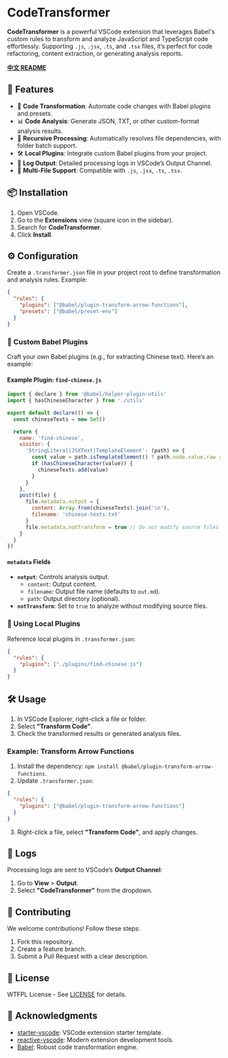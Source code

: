 # CodeTransformer

**CodeTransformer** is a powerful VSCode extension that leverages Babel's custom rules to transform and analyze JavaScript and TypeScript code effortlessly. Supporting `.js`, `.jsx`, `.ts`, and `.tsx` files, it’s perfect for code refactoring, content extraction, or generating analysis reports.

**[中文 README](README.md)**

## 🚀 Features

-   🔄 **Code Transformation**: Automate code changes with Babel plugins and presets.
-   📊 **Code Analysis**: Generate JSON, TXT, or other custom-format analysis results.
-   📂 **Recursive Processing**: Automatically resolves file dependencies, with folder batch support.
-   🛠 **Local Plugins**: Integrate custom Babel plugins from your project.
-   📝 **Log Output**: Detailed processing logs in VSCode’s Output Channel.
-   🎯 **Multi-File Support**: Compatible with `.js`, `.jsx`, `.ts`, `.tsx`.

## 📦 Installation

1. Open VSCode.
2. Go to the **Extensions** view (square icon in the sidebar).
3. Search for **CodeTransformer**.
4. Click **Install**.

## ⚙️ Configuration

Create a `.transformer.json` file in your project root to define transformation and analysis rules. Example:

```json
{
  "rules": {
    "plugins": ["@babel/plugin-transform-arrow-functions"],
    "presets": ["@babel/preset-env"]
  }
}
```

### 🔧 Custom Babel Plugins

Craft your own Babel plugins (e.g., for extracting Chinese text). Here’s an example:

#### Example Plugin: `find-chinese.js`

```javascript
import { declare } from '@babel/helper-plugin-utils'
import { hasChineseCharacter } from './utils'

export default declare(() => {
  const chineseTexts = new Set()

  return {
    name: 'find-chinese',
    visitor: {
      'StringLiteral|JSXText|TemplateElement': (path) => {
        const value = path.isTemplateElement() ? path.node.value.raw : path.node.value || ''
        if (hasChineseCharacter(value)) {
          chineseTexts.add(value)
        }
      }
    },
    post(file) {
      file.metadata.output = {
        content: Array.from(chineseTexts).join('\n'),
        filename: 'chinese-texts.txt'
      }
      file.metadata.notTransform = true // Do not modify source files
    }
  }
})
```

#### `metadata` Fields

-   **`output`**: Controls analysis output.
    -   `content`: Output content.
    -   `filename`: Output file name (defaults to `out.md`).
    -   `path`: Output directory (optional).
-   **`notTransform`**: Set to `true` to analyze without modifying source files.

### 📍 Using Local Plugins

Reference local plugins in `.transformer.json`:

```json
{
  "rules": {
    "plugins": ["./plugins/find-chinese.js"]
  }
}
```

## 🛠️ Usage

1. In VSCode Explorer, right-click a file or folder.
2. Select **"Transform Code"**.
3. Check the transformed results or generated analysis files.

### Example: Transform Arrow Functions

1. Install the dependency: `npm install @babel/plugin-transform-arrow-functions`.
2. Update `.transformer.json`:

```json
{
  "rules": {
    "plugins": ["@babel/plugin-transform-arrow-functions"]
  }
}
```

3. Right-click a file, select **"Transform Code"**, and apply changes.

## 📜 Logs

Processing logs are sent to VSCode’s **Output Channel**:

1. Go to **View** > **Output**.
2. Select **"CodeTransformer"** from the dropdown.

## 🤝 Contributing

We welcome contributions! Follow these steps:

1. Fork this repository.
2. Create a feature branch.
3. Submit a Pull Request with a clear description.

## 📄 License

WTFPL License - See [LICENSE](LICENSE) for details.

## 🙏 Acknowledgments

-   [starter-vscode](https://github.com/antfu/starter-vscode): VSCode extension starter template.
-   [reactive-vscode](https://kermanx.com/reactive-vscode/): Modern extension development tools.
-   [Babel](https://babeljs.io/): Robust code transformation engine.
